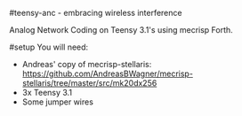#teensy-anc - embracing wireless interference

Analog Network Coding on Teensy 3.1's using mecrisp Forth.

#setup
You will need:

* Andreas' copy of mecrisp-stellaris: https://github.com/AndreasBWagner/mecrisp-stellaris/tree/master/src/mk20dx256
* 3x Teensy 3.1
* Some jumper wires

